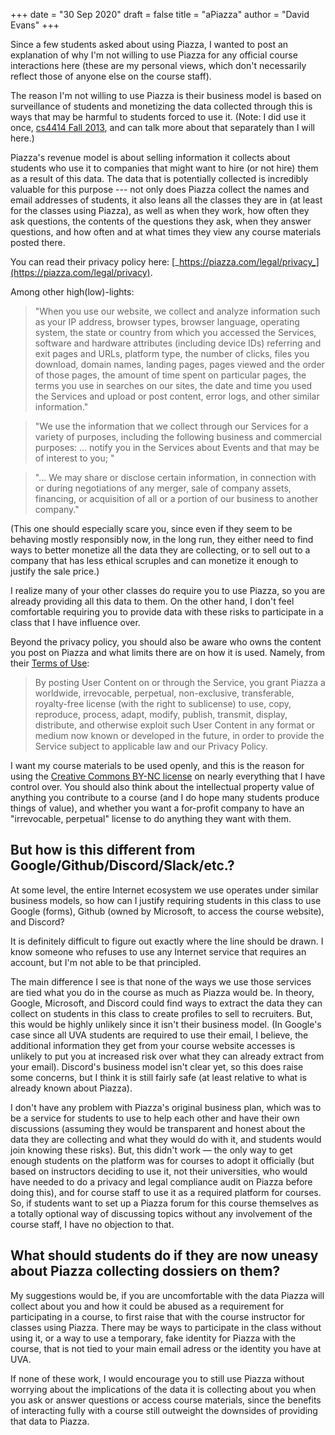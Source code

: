 +++
date = "30 Sep 2020"
draft = false
title = "aPiazza"
author = "David Evans"
+++

Since a few students asked about using Piazza, I wanted to post an
explanation of why I'm not willing to use Piazza for any official
course interactions here (these are my personal views, which don't
necessarily reflect those of anyone else on the course staff).

The reason I'm not willing to use Piazza is their business model is
based on surveillance of students and monetizing the data collected
through this is ways that may be harmful to students forced to use
it. (Note: I did use it once, [cs4414 Fall
2013](https://www.rust-class.org/0/pages/syllabus.html), and can talk
more about that separately than I will here.)

Piazza's revenue model is about selling information it collects about
students who use it to companies that might want to hire (or not hire)
them as a result of this data. The data that is potentially collected
is incredibly valuable for this purpose --- not only does Piazza
collect the names and email addresses of students, it also leans all
the classes they are in (at least for the classes using Piazza), as
well as when they work, how often they ask questions, the contents of
the questions they ask, when they answer questions, and how often and
at what times they view any course materials posted there.

You can read their privacy policy here: [_https://piazza.com/legal/privacy_](https://piazza.com/legal/privacy). 

Among other high(low)-lights:

> "When you use our website, we collect and analyze information such as your IP address, browser types, browser language, operating system, the state or country from which you accessed the Services, software and hardware attributes (including device IDs) referring and exit pages and URLs, platform type, the number of clicks, files you download, domain names, landing pages, pages viewed and the order of those pages, the amount of time spent on particular pages, the terms you use in searches on our sites, the date and time you used the Services and upload or post content, error logs, and other similar information."

> "We use the information that we collect through our Services for a variety of purposes, including the following business and commercial purposes: ... notify you in the Services about Events and that may be of interest to you; "

> "... We may share or disclose certain information, in connection with or during negotiations of any merger, sale of company assets, financing, or acquisition of all or a portion of our business to another company."

(This one should especially scare you, since even if they seem to be
behaving mostly responsibly now, in the long run, they either need to
find ways to better monetize all the data they are collecting, or to
sell out to a company that has less ethical scruples and can monetize
it enough to justify the sale price.)

I realize many of your other classes do require you to use Piazza, so
you are already providing all this data to them. On the other hand, I
don't feel comfortable requiring you to provide data with these risks
to participate in a class that I have influence over.

Beyond the privacy policy, you should also be aware who owns the content you post on Piazza and what limits there are on how it is used. Namely, from their [Terms of Use](https://piazza.com/legal/terms):

> By posting User Content on or through the Service, you grant Piazza a worldwide, irrevocable, perpetual, non-exclusive, transferable, royalty-free license (with the right to sublicense) to use, copy, reproduce, process, adapt, modify, publish, transmit, display, distribute, and otherwise exploit such User Content in any format or medium now known or developed in the future, in order to provide the Service subject to applicable law and our Privacy Policy.

I want my course materials to be used openly, and this is the reason
for using the [Creative Commons BY-NC
license](https://creativecommons.org/licenses/by-nc/4.0/) on nearly
everything that I have control over. You should also think about the
intellectual property value of anything you contribute to a course
(and I do hope many students produce things of value), and whether you
want a for-profit company to have an "irrevocable, perpetual" license
to do anything they want with them.

## But how is this different from Google/Github/Discord/Slack/etc.?

At some level, the entire Internet ecosystem we use operates under
similar business models, so how can I justify requiring students in
this class to use Google (forms), Github (owned by Microsoft, to
access the course website), and Discord?

It is definitely difficult to figure out exactly where the line should
be drawn. I know someone who refuses to use any Internet service that
requires an account, but I'm not able to be that principled. 

The main difference I see is that none of the ways we use those
services are tied what you do in the course as much as Piazza would
be. In theory, Google, Microsoft, and Discord could find ways to
extract the data they can collect on students in this class to create
profiles to sell to recruiters. But, this would be highly unlikely
since it isn't their business model. (In Google's case since all UVA
students are required to use their email, I believe, the additional
information they get from your course website accesses is unlikely to
put you at increased risk over what they can already extract from your
email). Discord's business model isn't clear yet, so this does raise
some concerns, but I think it is still fairly safe (at least relative
to what is already known about Piazza).

I don't have any problem with Piazza's original business plan, which
was to be a service for students to use to help each other and have
their own discussions (assuming they would be transparent and honest
about the data they are collecting and what they would do with it, and
students would join knowing these risks). But, this didn't work
&mdash; the only way to get enough students on the platform was for
courses to adopt it officially (but based on instructors deciding to
use it, not their universities, who would have needed to do a privacy
and legal compliance audit on Piazza before doing this), and for
course staff to use it as a required platform for courses.  So, if
students want to set up a Piazza forum for this course themselves as a
totally optional way of discussing topics without any involvement of
the course staff, I have no objection to that.

## What should students do if they are now uneasy about Piazza collecting dossiers on them?

My suggestions would be, if you are uncomfortable with the data Piazza
will collect about you and how it could be abused as a requirement for
participating in a course, to first raise that with the course
instructor for classes using Piazza. There may be ways to participate
in the class without using it, or a way to use a temporary, fake
identity for Piazza with the course, that is not tied to your main
email adress or the identity you have at UVA.

If none of these work, I would encourage you to still use Piazza
without worrying about the implications of the data it is collecting
about you when you ask or answer questions or access course materials,
since the benefits of interacting fully with a course still outweight
the downsides of providing that data to Piazza.
